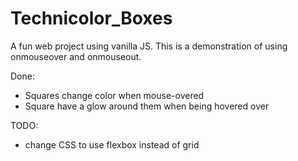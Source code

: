 # Technicolor_Boxes
A fun web project using vanilla JS. This is a demonstration of using onmouseover and onmouseout.

Done: 
- Squares change color when mouse-overed
- Square have a glow around them when being hovered over

TODO:
- change CSS to use flexbox instead of grid
